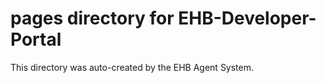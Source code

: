 # pages directory for EHB-Developer-Portal

This directory was auto-created by the EHB Agent System.